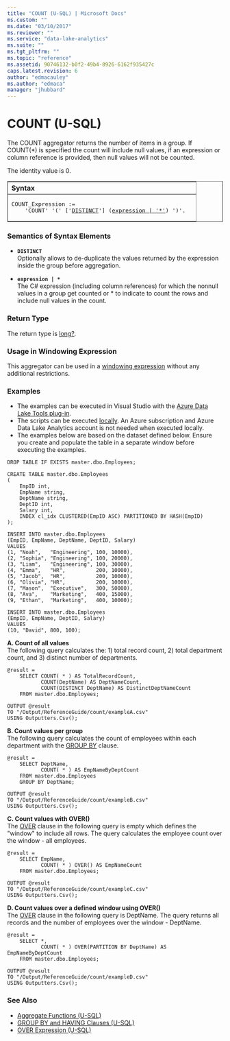 ```yaml
---
title: "COUNT (U-SQL) | Microsoft Docs"
ms.custom: ""
ms.date: "03/10/2017"
ms.reviewer: ""
ms.service: "data-lake-analytics"
ms.suite: ""
ms.tgt_pltfrm: ""
ms.topic: "reference"
ms.assetid: 90746132-b0f2-49b4-8926-6162f935427c
caps.latest.revision: 6
author: "edmacauley"
ms.author: "edmaca"
manager: "jhubbard"
---
```

# COUNT (U-SQL)
The COUNT aggregator returns the number of items in a group. If COUNT(*) is specified the count will include null values, if an expression or column reference is provided, then null values will not be counted. 

The identity value is 0. 

<table border="1" width="100%"><th align="left">Syntax</th><tr><td><pre>
COUNT_Expression := 
    'COUNT' '(' ['<a href="#dist">DISTINCT</a>'] (<a href="#exp">expression | '*'</a>) ')'.  
</pre></td></tr></table>

### Semantics of Syntax Elements 
* <a name="dist"></a>**`DISTINCT`**  
Optionally allows to de-duplicate the values returned by the expression inside the group before aggregation.  

* <a name="exp"></a>**`expression | *`**   
The C# expression (including column references) for which the nonnull values in a group get counted or * to indicate to count the rows and include null values in the count. 

### Return Type 
The return type is [long?](numeric-types-and-literals.md). 

### Usage in Windowing Expression 
This aggregator can be used in a [windowing expression](over-expression-u-sql.md) without any additional restrictions. 

### Examples
- The examples can be executed in Visual Studio with the [Azure Data Lake Tools plug-in](https://www.microsoft.com/download/details.aspx?id=49504).  
- The scripts can be executed [locally](https://docs.microsoft.com/azure/data-lake-analytics/data-lake-analytics-data-lake-tools-get-started#run-u-sql-locally).  An Azure subscription and Azure Data Lake Analytics account is not needed when executed locally.
- The examples below are based on the dataset defined below.  Ensure you create and populate the table in a separate window before executing the examples.

```
DROP TABLE IF EXISTS master.dbo.Employees;

CREATE TABLE master.dbo.Employees
(
    EmpID int,
    EmpName string,
    DeptName string,
    DeptID int,
    Salary int,
    INDEX cl_idx CLUSTERED(EmpID ASC) PARTITIONED BY HASH(EmpID)
);

INSERT INTO master.dbo.Employees
(EmpID, EmpName, DeptName, DeptID, Salary)
VALUES
(1, "Noah",   "Engineering", 100, 10000),
(2, "Sophia", "Engineering", 100, 20000),
(3, "Liam",   "Engineering", 100, 30000),
(4, "Emma",   "HR",          200, 10000),
(5, "Jacob",  "HR",          200, 10000),
(6, "Olivia", "HR",          200, 10000),
(7, "Mason",  "Executive",   300, 50000),
(8, "Ava",    "Marketing",   400, 15000),
(9, "Ethan",  "Marketing",   400, 10000);

INSERT INTO master.dbo.Employees
(EmpID, EmpName, DeptID, Salary)
VALUES
(10, "David", 800, 100);
```

**A.    Count of all values**  
The following query calculates the: 1) total record count, 2) total department count, and 3) distinct number of departments.
```
@result =
    SELECT COUNT( * ) AS TotalRecordCount,
           COUNT(DeptName) AS DeptNameCount,
           COUNT(DISTINCT DeptName) AS DistinctDeptNameCount
    FROM master.dbo.Employees;

OUTPUT @result
TO "/Output/ReferenceGuide/count/exampleA.csv"
USING Outputters.Csv();
```

**B.    Count values per group**  
The following query calculates the count of employees within each department with the [GROUP BY](group-by-and-having-clauses-u-sql.md) clause.
```
@result =
    SELECT DeptName,
           COUNT( * ) AS EmpNameByDeptCount
    FROM master.dbo.Employees
    GROUP BY DeptName;

OUTPUT @result
TO "/Output/ReferenceGuide/count/exampleB.csv"
USING Outputters.Csv();
```

**C.    Count values with OVER()**  
The [OVER](over-expression-u-sql.md) clause in the following query is empty which defines the "window" to include all rows. The query calculates the employee count over the window - all employees.
```
@result =
    SELECT EmpName,
           COUNT( * ) OVER() AS EmpNameCount
    FROM master.dbo.Employees;

OUTPUT @result
TO "/Output/ReferenceGuide/count/exampleC.csv"
USING Outputters.Csv();
```

**D.    Count values over a defined window using OVER()**  
The [OVER](over-expression-u-sql.md) clause in the following query is DeptName.  The query returns all records and the number of employees over the window - DeptName.
```
@result =
    SELECT *,
           COUNT( * ) OVER(PARTITION BY DeptName) AS EmpNameByDeptCount
    FROM master.dbo.Employees;

OUTPUT @result
TO "/Output/ReferenceGuide/count/exampleD.csv"
USING Outputters.Csv();
```

### See Also 
* [Aggregate Functions (U-SQL)](aggregate-functions-u-sql.md)  
* [GROUP BY and HAVING Clauses (U-SQL)](group-by-and-having-clauses-u-sql.md)
* [OVER Expression (U-SQL)](over-expression-u-sql.md) 

